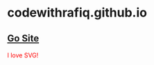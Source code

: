 # codewithrafiq.github.io
## [Go Site](https://codewithrafiq.github.io/)


<svg height="30" width="200">
  <text x="0" y="15" fill="red">I love SVG!</text>
  Sorry, your browser does not support inline SVG.
</svg>
